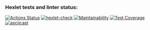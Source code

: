 ### Hexlet tests and linter status:
[![Actions Status](https://github.com/Unshock/python-project-lvl3/workflows/hexlet-check/badge.svg)](https://github.com/Unshock/python-project-lvl3/actions)
[![hexlet-check](https://github.com/Unshock/python-project-lvl3/actions/workflows/tests-and-linter-check.yml/badge.svg)](https://github.com/Unshock/python-project-lvl3/actions/workflows/tests-and-linter-check.yml)
[![Maintainability](https://api.codeclimate.com/v1/badges/7a23aae7f3a889a03cb0/maintainability)](https://codeclimate.com/github/Unshock/python-project-lvl3/maintainability)
[![Test Coverage](https://api.codeclimate.com/v1/badges/7a23aae7f3a889a03cb0/test_coverage)](https://codeclimate.com/github/Unshock/python-project-lvl3/test_coverage)
[![asciicast](https://asciinema.org/a/3J2aRjvDv4zmnp6FQssMp6N99.svg)](https://asciinema.org/a/3J2aRjvDv4zmnp6FQssMp6N99)